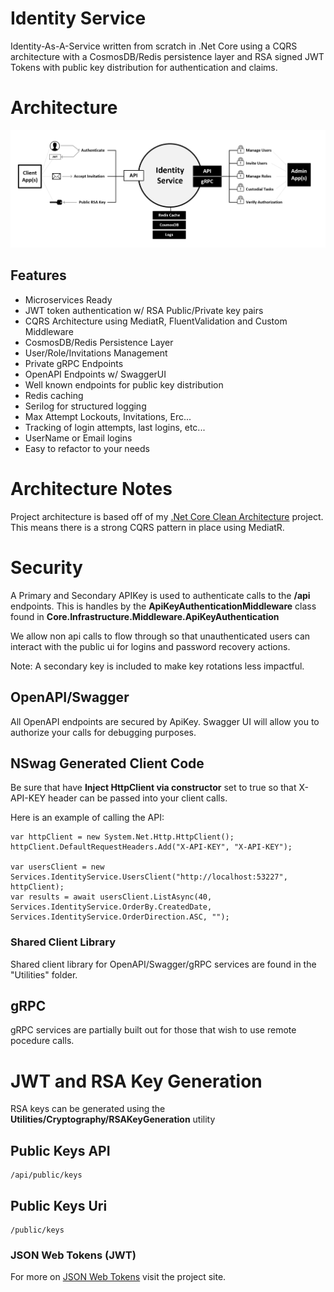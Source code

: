 # Identity Service
Identity-As-A-Service written from scratch in .Net Core using a CQRS architecture with a CosmosDB/Redis persistence layer and RSA signed JWT Tokens with public key distribution for authentication and claims.

# Architecture
![Architecture](https://github.com/INNVTV/Identity-Service/blob/master/_docs/imgs/architecture.png)

## Features
 * Microservices Ready
 * JWT token authentication w/ RSA Public/Private key pairs
 * CQRS Architecture using MediatR, FluentValidation and Custom Middleware
 * CosmosDB/Redis Persistence Layer
 * User/Role/Invitations Management
 * Private gRPC Endpoints
 * OpenAPI Endpoints w/ SwaggerUI
 * Well known endpoints for public key distribution
 * Redis caching
 * Serilog for structured logging
 * Max Attempt Lockouts, Invitations, Erc...
 * Tracking of login attempts, last logins, etc...
 * UserName or Email logins
 * Easy to refactor to your needs


# Architecture Notes
Project architecture is based off of my [.Net Core Clean Architecture](https://github.com/INNVTV/NetCore-Clean-Architecture) project. This means there is a strong CQRS pattern in place using MediatR.

# Security
A Primary and Secondary APIKey is used to authenticate calls to the **/api** endpoints. This is handles by the **ApiKeyAuthenticationMiddleware** class found in **Core.Infrastructure.Middleware.ApiKeyAuthentication** 

We allow non api calls to flow through so that unauthenticated users can interact with the public ui for logins and password recovery actions.

Note: A secondary key is included to make key rotations less impactful.

## OpenAPI/Swagger
All OpenAPI endpoints are secured by ApiKey. Swagger UI will allow you to authorize your calls for debugging purposes.

## NSwag Generated Client Code
Be sure that have **Inject HttpClient via constructor** set to true so that X-API-KEY header can be passed into your client calls.

Here is an example of calling the API:

    var httpClient = new System.Net.Http.HttpClient();
    httpClient.DefaultRequestHeaders.Add("X-API-KEY", "X-API-KEY");

    var usersClient = new Services.IdentityService.UsersClient("http://localhost:53227", httpClient);
    var results = await usersClient.ListAsync(40, Services.IdentityService.OrderBy.CreatedDate, Services.IdentityService.OrderDirection.ASC, "");

### Shared Client Library
Shared client library for OpenAPI/Swagger/gRPC services are found in the "Utilities" folder.

## gRPC
gRPC services are partially built out for those that wish to use remote pocedure calls.

# JWT and RSA Key Generation

RSA keys can be generated using the **Utilities/Cryptography/RSAKeyGeneration** utility

## Public Keys API
    /api/public/keys

## Public Keys Uri
    /public/keys

### JSON Web Tokens (JWT)
For more on [JSON Web Tokens](https://jwt.io/) visit the project site.


